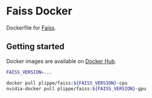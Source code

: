 # Faiss Docker

Dockerfile for [Faiss](https://github.com/facebookresearch/faiss).


## Getting started

Docker images are available on [Docker Hub](https://hub.docker.com/r/plippe/faiss-docker/).

```sh
FAISS_VERSION=...

docker pull plippe/faiss:${FAISS_VERSION}-cpu
nvidia-docker pull plippe/faiss:${FAISS_VERSION}-gpu
```
